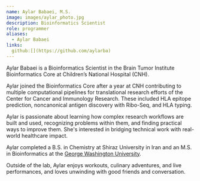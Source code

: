 ```yaml
---
name: Aylar Babaei, M.S.
image: images/aylar_photo.jpg
description: Bioinformatics Scientist
role: programmer
aliases:
  - Aylar Babaei
links:
  github:[](https://github.com/aylarba)
---
```


Aylar Babaei is a Bioinformatics Scientist in the Brain Tumor Institute Bioinformatics Core at Children’s National Hospital (CNH).

Aylar joined the Bioinformatics Core after a year at CNH contributing to multiple computational pipelines for translational research efforts of the Center for Cancer and Immunology Research.
These included HLA epitope prediction, noncanonical antigen discovery with Ribo-Seq, and  HLA typing.

Aylar is passionate about learning how complex research workflows are built and used, recognizing problems within them, and finding practical ways to improve them. 
She's interested in bridging technical work with real-world healthcare impact.

Aylar completed a B.S. in Chemistry at Shiraz University in Iran and an M.S. in Bioinformatics at the [George Washington University](https://gwu.edu/).

Outside of the lab, Aylar enjoys workouts, culinary adventures, and live performances, and loves unwinding with good friends and conversation.
